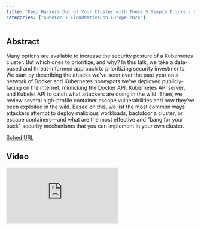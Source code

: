 ```yaml
---
title: "Keep Hackers Out of Your Cluster with These 5 Simple Tricks - Christophe Tafani-Dereeper & Frederic Baguelin, Datadog"
categories: ["KubeCon + CloudNativeCon Europe 2024"]
---
```


## Abstract

Many options are available to increase the security posture of a Kubernetes cluster. But which ones to prioritize, and why? In this talk, we take a data-based and threat-informed approach to prioritizing security investments. We start by describing the attacks we've seen over the past year on a network of Docker and Kubernetes honeypots we've deployed publicly-facing on the internet, mimicking the Docker API, Kubernetes API server, and Kubelet API to catch what attackers are doing in the wild. Then, we review several high-profile container escape vulnerabilities and how they've been exploited in the wild. Based on this, we list the most common ways attackers attempt to deploy malicious workloads, backdoor a cluster, or escape containers—and what are the most effective and "bang for your buck" security mechanisms that you can implement in your own cluster.

[Sched URL](https://kccnceu2024.sched.com/event/c0c9bd0c4305ec5fb16fb5f8748e22d1)

## Video

<iframe src="https://www.youtube.com/embed/UZz44j8bszU" frameborder="0" allow="accelerometer; autoplay; encrypted-media; gyroscope; picture-in-picture" allowfullscreen></iframe>
